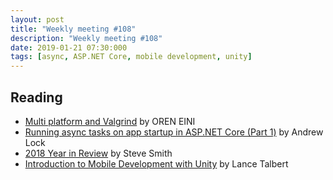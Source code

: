 ```yaml
---
layout: post
title: "Weekly meeting #108"
description: "Weekly meeting #108"
date: 2019-01-21 07:30:000
tags: [async, ASP.NET Core, mobile development, unity]
--- 
```

 
## Reading

* [Multi platform and Valgrind](https://ayende.com/blog/185345-C/refactoring-c-code-multi-platform-and-valgrind) by OREN EINI
* [Running async tasks on app startup in ASP.NET Core (Part 1)](https://andrewlock.net/running-async-tasks-on-app-startup-in-asp-net-core-part-1/) by Andrew Lock
* [2018 Year in Review](https://ardalis.com/2018-year-in-review) by Steve Smith
* [Introduction to Mobile Development with Unity](https://www.red-gate.com/simple-talk/dotnet/c-programming/introduction-to-mobile-development-with-unity/) by Lance Talbert